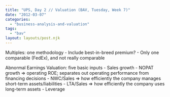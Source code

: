 ```yaml
---
title: "UPS, Day 2 // Valuation (BAV, Tuesday, Week 7)"
date: "2012-03-07"
categories: 
  - "business-analysis-and-valuation"
tags: 
  - "bav"
layout: layouts/post.njk
---
```


Multiples: one methodology - Include best-in-breed premium? - Only one comparable (FedEx), and not really comparable

Abnormal Earnings Valuation: five basic inputs - Sales growth - NOPAT growth => operating ROE; separates out operating performance from financing decisions - NWC/Sales => how efficiently the company manages short-term assets/liabilities - LTA/Sales => how efficiently the company uses long-term assets - Leverage
